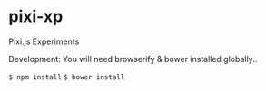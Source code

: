 pixi-xp
=======

Pixi.js Experiments

Development:
You will need browserify & bower installed globally..

`$ npm install`
`$ bower install`
